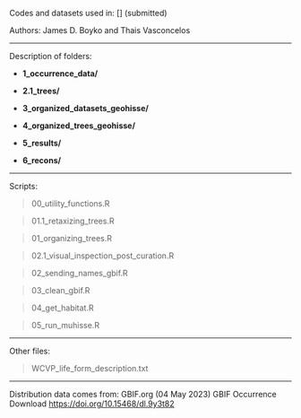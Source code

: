 Codes and datasets used in: [] (submitted)

Authors:
James D. Boyko and Thais Vasconcelos


----
Description of folders: 
 
- **1_occurrence_data/** 



- **2.1_trees/** 



- **3_organized_datasets_geohisse/** 



- **4_organized_trees_geohisse/**



- **5_results/** 



- **6_recons/** 




----
Scripts:

> 00_utility_functions.R



> 01.1_retaxizing_trees.R



> 01_organizing_trees.R



> 02.1_visual_inspection_post_curation.R



> 02_sending_names_gbif.R



> 03_clean_gbif.R



> 04_get_habitat.R



> 05_run_muhisse.R



----
Other files:

> WCVP_life_form_description.txt


----
Distribution data comes from:
GBIF.org (04 May 2023) GBIF Occurrence Download https://doi.org/10.15468/dl.9y3t82

